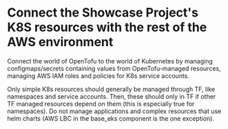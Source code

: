 # Connect the Showcase Project's K8S resources with the rest of the AWS environment 

Connect the world of OpenTofu to the world of Kubernetes by managing configmaps/secrets containing values from OpenTofu-managed resources, managing AWS IAM roles and policies for K8s service accounts.

Only simple K8s resources should generally be managed through TF, like namespaces and service accounts. Then, these should only in TF if other TF managed resources depend on them (this is especially true for namespaces). Do not manage applications and complex resources that use helm charts (AWS LBC in the base_eks component is the one exception).
